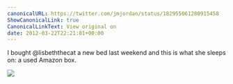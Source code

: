 ```yaml
---
canonicalURL: https://twitter.com/jmjordan/status/182955061280915458
ShowCanonicalLink: true
CanonicalLinkText: View original on
date: 2012-03-22T22:21:01+00:00
---
```

I bought @lisbeththecat a new bed last weekend and this is what she sleeps on: a used Amazon box.

![](/images/182955061280915458-Aon8qK3CQAAPDJK.jpg)